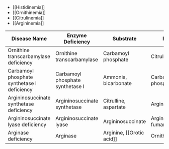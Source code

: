 - [[Histidinemia]]
- [[Ornithinemia]]
- [[Citrulinemia]]
- [[Argininemia]] 

| Disease Name                                | Enzyme Deficiency                | Substrate                 | Product             |
| ------------------------------------------- | -------------------------------- | ------------------------- | ------------------- |
| Ornithine transcarbamylase deficiency       | Ornithine transcarbamylase       | Carbamoyl phosphate       | Citrulline          |
| Carbamoyl phosphate synthetase I deficiency | Carbamoyl phosphate synthetase I | Ammonia, bicarbonate      | Carbamoyl phosphate |
| Argininosuccinate synthetase deficiency     | Argininosuccinate synthetase     | Citrulline, aspartate     | Argininosuccinate   |
| Argininosuccinate lyase deficiency          | Argininosuccinate lyase          | Argininosuccinate         | Arginine, fumarate  |
| Arginase deficiency                         | Arginase                         | Arginine, [[Orotic acid]] | Ornithine, urea     |